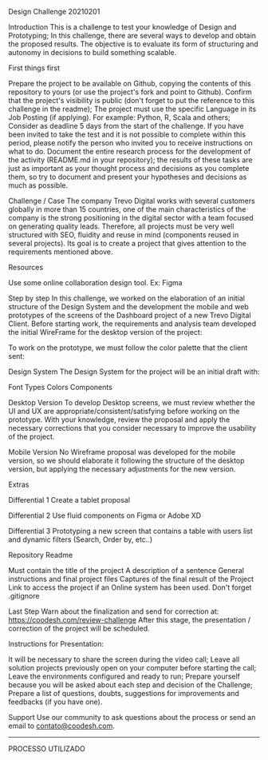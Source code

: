 Design Challenge 20210201

Introduction
This is a challenge to test your knowledge of Design and Prototyping;
In this challenge, there are several ways to develop and obtain the proposed results. The objective is to evaluate its form of structuring and autonomy in decisions to build something scalable.

First things first

Prepare the project to be available on Github, copying the contents of this repository to yours (or use the project's fork and point to Github). Confirm that the project's visibility is public (don't forget to put the reference to this challenge in the readme);
The project must use the specific Language in its Job Posting (if applying). For example: Python, R, Scala and others;
Consider as deadline 5 days from the start of the challenge. If you have been invited to take the test and it is not possible to complete within this period, please notify the person who invited you to receive instructions on what to do.
Document the entire research process for the development of the activity (README.md in your repository); the results of these tasks are just as important as your thought process and decisions as you complete them, so try to document and present your hypotheses and decisions as much as possible.


Challenge / Case
The company Trevo Digital works with several customers globally in more than 15 countries, one of the main characteristics of the company is the strong positioning in the digital sector with a team focused on generating quality leads.
Therefore, all projects must be very well structured with SEO, fluidity and reuse in mind (components reused in several projects).
Its goal is to create a project that gives attention to the requirements mentioned above.

Resources

Use some online collaboration design tool. Ex: Figma


Step by step
In this challenge, we worked on the elaboration of an initial structure of the Design System and the development the mobile and web prototypes of the screens of the Dashboard project of a new Trevo Digital Client.
Before starting work, the requirements and analysis team developed the initial WireFrame for the desktop version of the project:

To work on the prototype, we must follow the color palette that the client sent:


Design System
The Design System for the project will be an initial draft with:

Font Types
Colors
Components


Desktop Version
To develop Desktop screens, we must review whether the UI and UX are appropriate/consistent/satisfying before working on the prototype. With your knowledge, review the proposal and apply the necessary corrections that you consider necessary to improve the usability of the project.

Mobile Version
No Wireframe proposal was developed for the mobile version, so we should elaborate it following the structure of the desktop version, but applying the necessary adjustments for the new version.

Extras


Differential 1 Create a tablet proposal

Differential 2 Use fluid components on Figma or Adobe XD

Differential 3 Prototyping a new screen that contains a table with users list and dynamic filters (Search, Order by, etc..)


Repository Readme

Must contain the title of the project
A description of a sentence
General instructions and final project files
Captures of the final result of the Project
Link to access the project if an Online system has been used.
Don't forget .gitignore



Last Step
Warn about the finalization and send for correction at: https://coodesh.com/review-challenge
After this stage, the presentation / correction of the project will be scheduled.

Instructions for Presentation:

It will be necessary to share the screen during the video call;
Leave all solution projects previously open on your computer before starting the call;
Leave the environments configured and ready to run;
Prepare yourself because you will be asked about each step and decision of the Challenge;
Prepare a list of questions, doubts, suggestions for improvements and feedbacks (if you have one).


Support
Use our community to ask questions about the process or send an email to contato@coodesh.com.

------------------------------------------------------------------------------------------------------

PROCESSO UTILIZADO



